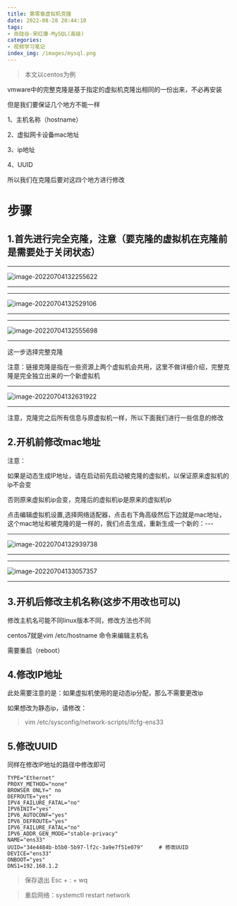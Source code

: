 ```yaml
---
title: 第零章虚拟机克隆
date: 2022-08-28 20:44:10
tags:
- 尚硅谷-宋红康-MySQL(高级)
categories: 
- 视频学习笔记
index_img: /images/mysql.png
---
```


> 本文以centos为例





vmware中的完整克隆是基于指定的虚拟机克隆出相同的一份出来，不必再安装

但是我们要保证几个地方不能一样

1、主机名称（hostname）

2、虚拟网卡设备mac地址

3、ip地址

4、UUID

所以我们在克隆后要对这四个地方进行修改





<!--more-->

# 步骤

## 1.首先进行完全克隆，注意（要克隆的虚拟机在克隆前是需要处于关闭状态）



---

![image-20220704132255622](https://cdn.jsdelivr.net/gh/fgcy-333/gitnote-images/2022/8/27202208282044147.png)

---



---

![image-20220704132529106](https://cdn.jsdelivr.net/gh/fgcy-333/gitnote-images/2022/8/27202208282044012.png)

---



---

![image-20220704132555698](https://cdn.jsdelivr.net/gh/fgcy-333/gitnote-images/2022/8/27202208282044150.png)

---



这一步选择完整克隆

注意：链接克隆是指在一些资源上两个虚拟机会共用，这里不做详细介绍，完整克隆是完全独立出来的一个新虚拟机





---

![image-20220704132631922](https://cdn.jsdelivr.net/gh/fgcy-333/gitnote-images/2022/8/27202208282044113.png)

---



注意，克隆完之后所有信息与原虚拟机一样，所以下面我们进行一些信息的修改



## 2.开机前修改mac地址

注意：

如果是动态生成IP地址，请在启动前先启动被克隆的虚拟机，以保证原来虚拟机的ip不会变

否则原来虚拟机ip会变，克隆后的虚拟机ip是原来的虚拟机ip







点击编辑虚拟机设置,选择网络适配器，点击右下角高级然后下边就是mac地址，这个mac地址和被克隆的是一样的，我们点击生成，重新生成一个新的：---

---

![image-20220704132939738](https://cdn.jsdelivr.net/gh/fgcy-333/gitnote-images/2022/8/27202208282044357.png)

---



---

![image-20220704133057357](https://cdn.jsdelivr.net/gh/fgcy-333/gitnote-images/2022/8/27202208282044269.png)

---









## 3.开机后修改主机名称(这步不用改也可以)

修改主机名可能不同linux版本不同，修改方法也不同

centos7就是vim /etc/hostname 命令来编辑主机名

需要重启（reboot）







## 4.修改IP地址 

此处需要注意的是：如果虚拟机使用的是动态ip分配，那么不需要更改ip

如果想改为静态ip，请修改：

> vim /etc/sysconfig/network-scripts/ifcfg-ens33 



## 5.修改UUID

同样在修改IP地址的路径中修改即可



~~~shell
TYPE="Ethernet"
PROXY_METHOD="none"
BROWSER ONLY=" no
DEFROUTE="yes"
IPV4_FAILURE_FATAL="no"
IPV6INIT="yes"
IPV6_AUTOCONF="yes"
IPV6_DEFROUTE="yes"
IPV6_FAILURE_FATAL="no"
IPV6_ADDR_GEN_MODE="stable-privacy"
NAME="ens33"
UUID="34e4484b-b5b0-5b97-lf2c-3a9e7f51e079"     # 修改UUID
DEVICE="ens33"
ONBOOT="yes"
DNS1=192.168.1.2
~~~



>  保存退出    Esc  +  :   + wq



>  重启网络：systemctl restart network

